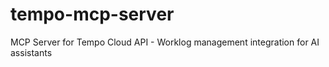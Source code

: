 # tempo-mcp-server
MCP Server for Tempo Cloud API - Worklog management integration for AI assistants
